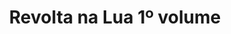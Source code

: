 ---
Numero: 119
title: Revolta na Lua 1º volume
Autor: Robert A Heinlein
Co-autor: 
Ano-de-Publicacao: 1967
Titulo-original: The Moon is a Harsh Mistress
Tradutor: Eurico da Fonseca
Co-tradutor: 
Ano-de-edicao: 1966
alias: Robert-A-Heinlein
Autor2-alias: 
Tradutor1-alias: Eurico-da-Fonseca
Tradutor2-alias: 
Titulo-link: 119-Revolta-na-Lua-1-volume
Capa: Lima de Freitas
pags: 220
Capa-link: Lima-de-Freitas
---